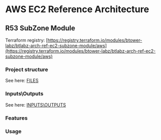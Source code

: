 # AWS EC2 Reference Architecture

## R53 SubZone Module

Terraform registry: [https://registry.terraform.io/modules/btower-labz/btlabz-arch-ref-ec2-subzone-module/aws](https://registry.terraform.io/modules/btower-labz/btlabz-arch-ref-ec2-subzone-module/aws)

### Project structure

See here: [FILES](FILES.md)

### Inputs\Outputs

See here: [INPUTS\OUTPUTS](INOUT.md)

### Features

### Usage

```terraform


```
